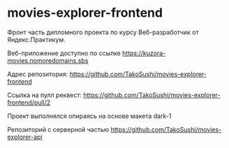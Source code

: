 # movies-explorer-frontend

Фронт часть дипломного проекта по курсу Веб-разработчик от Яндекс.Практикум.

Веб-приложение доступно по ссылке https://kuzora-movies.nomoredomains.sbs

Адрес репозитория: https://github.com/TakoSushi/movies-explorer-frontend

Ссылка на пулл реквест: https://github.com/TakoSushi/movies-explorer-frontend/pull/2

Проект выполнялся опираясь на основе макета dark-1

Репозиторий с серверной частью https://github.com/TakoSushi/movies-explorer-api

